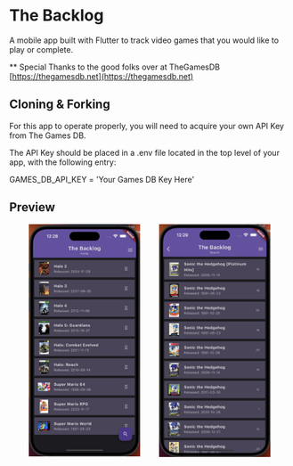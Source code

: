 # The Backlog

A mobile app built with Flutter to track video games that you would like to play or complete.

\*\* Special Thanks to the good folks over at TheGamesDB
[https://thegamesdb.net](https://thegamesdb.net)

## Cloning & Forking

For this app to operate properly, you will need to acquire your own API Key from The Games DB.

The API Key should be placed in a .env file located in the top level of your app, with the following entry:

GAMES_DB_API_KEY = 'Your Games DB Key Here'

## Preview

<div style="display: flex;
    align-items: center;
    justify-content: space-evenly;">
<img src="image/README/1700379275912.png" width="200">
<img src="image/README/1700379203852.png" width="200">
</div>
